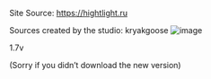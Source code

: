Site Source: https://hightlight.ru

Sources created by the studio: kryakgoose
![image](https://github.com/mwrdrs/hightlight_site/assets/158099612/de3a5c38-308f-42b9-afee-d80bae8e927f)

1.7v


(Sorry if you didn’t download the new version)
